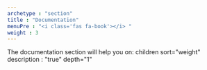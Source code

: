 ```yaml
---
archetype : "section"
title : "Documentation"
menuPre : "<i class='fas fa-book'></i> "
weight : 3
---
```


The documentation section will help you on:
   children sort="weight" description : "true" depth="1" 

